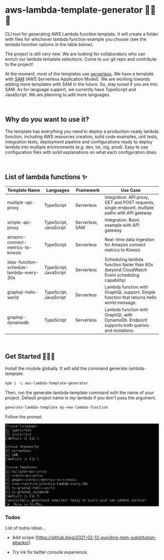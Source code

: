 # aws-lambda-template-generator 🤟💀🤟

CLI tool for generating AWS Lambda function template. It will create a folder with files for whichever lambda function example you choose (see the lambda function options in the table below).

The project is still very new. We are looking for collaborators who can enrich our lambda template selections. Come to our git repo and contribute to the project!

At the moment, most of the templates use [serverless](https://www.serverless.com/). We have a template with [SAM](https://aws.amazon.com/serverless/sam/) (AWS Serverless Application Model). We are working towards adding more templates with SAM in the future. So, stay tuned if you are into SAM. As for language support, we currently have TypeScript and JavaScript. We are planning to add more languages.

<br />

## Why do you want to use it?

The template has everything you need to deploy a production-ready lambda function, including AWS resources creation, solid code examples, unit tests, integration tests, deployment pipeline and configurations ready to deploy lambda into multiple environments (e.g. dev, tst, stg, prod). Easy to use configuration files with solid explanations on what each configuration does.

<br />

## List of lambda functions ✨

Template Name                            | Languages              | Framework        | Use Case                                                                                        | 
---------------------------------------- | ---------------------- | ---------------- | ----------------------------------------------------------------------------------------------- |
multiple-api-proxy                       | TypeScript             | Serverless       | Integration. API proxy, GET and POST requests, single endpoint, multiple paths with API gateway |
simple-api-proxy                         | TypeScript, JavaScript | Serverless, SAM  | Integration. Basic example with API gateway                                                     |
amazon-connect-metrics-to-kinesis        | TypeScript             | Serverless       | Real-time data ingestion for Amazon connect metrics to Kinesis                                  |
step-function-schedule-lambda-every-30s  | TypeScript, JavaScript | Serverless       | Scheduling lambda function faster than 60s (beyond CloudWatch Event scheduling capability)      |
graphql-hello-world                      | TypeScript, JavaScript | Serverless       | Lambda function with GraphQL support. Simple function that returns hello world message.         |
graphql-dynamodb                         | TypeScript             | Serverless       | Lambda function with GraphQL with DynamoDb. Endpoint supports both queries and mutations.       |
<br />

## Get Started 🏄🏻‍♀️

Install the module globally. It will add the command generate-lambda-template.

```bash
npm i -g aws-lambda-template-generator
```

Then, run the generate-lambda-template command with the name of your project. Default project name is my-lambda if you don't pass the argument.

```bash
generate-lambda-template my-new-lambda-function
```

Follow the prompt.

<img src="img/cli-img.png" />

### Todos

List of todos ideas...

- Add scope (https://github.blog/2021-02-12-avoiding-npm-substitution-attacks/).

- Try ink for better console experience.
